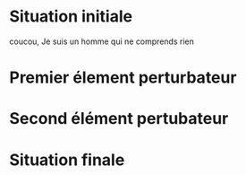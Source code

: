 # Situation initiale
coucou,
Je suis un homme qui ne comprends rien
# Premier élement perturbateur

# Second élément pertubateur

# Situation finale
